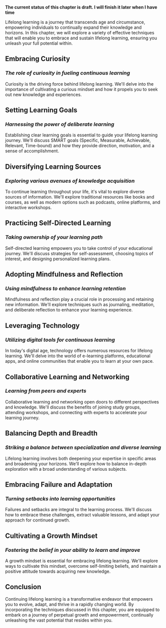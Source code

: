 **The current status of this chapter is draft. I will finish it later when I have time**

Lifelong learning is a journey that transcends age and circumstance, empowering individuals to continually expand their knowledge and horizons. In this chapter, we will explore a variety of effective techniques that will enable you to embrace and sustain lifelong learning, ensuring you unleash your full potential within.

Embracing Curiosity
-------------------

### *The role of curiosity in fueling continuous learning*

Curiosity is the driving force behind lifelong learning. We'll delve into the importance of cultivating a curious mindset and how it propels you to seek out new knowledge and experiences.

Setting Learning Goals
----------------------

### *Harnessing the power of deliberate learning*

Establishing clear learning goals is essential to guide your lifelong learning journey. We'll discuss SMART goals (Specific, Measurable, Achievable, Relevant, Time-bound) and how they provide direction, motivation, and a sense of accomplishment.

Diversifying Learning Sources
-----------------------------

### *Exploring various avenues of knowledge acquisition*

To continue learning throughout your life, it's vital to explore diverse sources of information. We'll explore traditional resources like books and courses, as well as modern options such as podcasts, online platforms, and interactive workshops.

Practicing Self-Directed Learning
---------------------------------

### *Taking ownership of your learning path*

Self-directed learning empowers you to take control of your educational journey. We'll discuss strategies for self-assessment, choosing topics of interest, and designing personalized learning plans.

Adopting Mindfulness and Reflection
-----------------------------------

### *Using mindfulness to enhance learning retention*

Mindfulness and reflection play a crucial role in processing and retaining new information. We'll explore techniques such as journaling, meditation, and deliberate reflection to enhance your learning experience.

Leveraging Technology
---------------------

### *Utilizing digital tools for continuous learning*

In today's digital age, technology offers numerous resources for lifelong learning. We'll delve into the world of e-learning platforms, educational apps, and online communities that enable you to learn at your own pace.

Collaborative Learning and Networking
-------------------------------------

### *Learning from peers and experts*

Collaborative learning and networking open doors to different perspectives and knowledge. We'll discuss the benefits of joining study groups, attending workshops, and connecting with experts to accelerate your learning journey.

Balancing Depth and Breadth
---------------------------

### *Striking a balance between specialization and diverse learning*

Lifelong learning involves both deepening your expertise in specific areas and broadening your horizons. We'll explore how to balance in-depth exploration with a broad understanding of various subjects.

Embracing Failure and Adaptation
--------------------------------

### *Turning setbacks into learning opportunities*

Failures and setbacks are integral to the learning process. We'll discuss how to embrace these challenges, extract valuable lessons, and adapt your approach for continued growth.

Cultivating a Growth Mindset
----------------------------

### *Fostering the belief in your ability to learn and improve*

A growth mindset is essential for embracing lifelong learning. We'll explore ways to cultivate this mindset, overcome self-limiting beliefs, and maintain a positive attitude towards acquiring new knowledge.

Conclusion
----------

Continuing lifelong learning is a transformative endeavor that empowers you to evolve, adapt, and thrive in a rapidly changing world. By incorporating the techniques discussed in this chapter, you are equipped to embark on a journey of perpetual growth and empowerment, continually unleashing the vast potential that resides within you.
